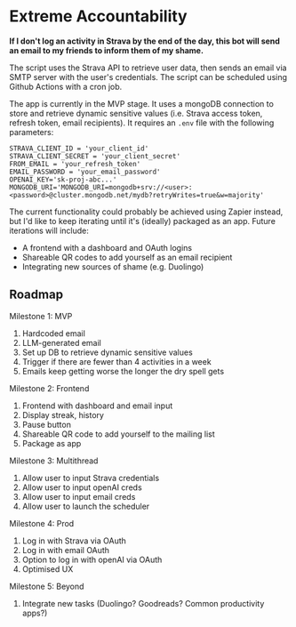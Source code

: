 # Extreme Accountability

**If I don't log an activity in Strava by the end of the day, this bot will send an email to my friends to inform them of my shame.**

The script uses the Strava API to retrieve user data, then sends an email via SMTP server with the user's credentials. 
The script can be scheduled using Github Actions with a cron job. 

The app is currently in the MVP stage. It uses a mongoDB connection to store and retrieve dynamic sensitive values (i.e. Strava access token, refresh token, email recipients).
It requires an `.env` file with the following parameters:

```
STRAVA_CLIENT_ID = 'your_client_id'
STRAVA_CLIENT_SECRET = 'your_client_secret'
FROM_EMAIL = 'your_refresh_token'
EMAIL_PASSWORD = 'your_email_password'
OPENAI_KEY='sk-proj-abc...'
MONGODB_URI='MONGODB_URI=mongodb+srv://<user>:<password>@cluster.mongodb.net/mydb?retryWrites=true&w=majority'
```

The current functionality could probably be achieved using Zapier instead, but I'd like to keep iterating until it's (ideally) packaged as an app. Future iterations will include:
- A frontend with a dashboard and OAuth logins
- Shareable QR codes to add yourself as an email recipient
- Integrating new sources of shame (e.g. Duolingo)


## Roadmap

Milestone 1: MVP
1. Hardcoded email
2. LLM-generated email
3. Set up DB to retrieve dynamic sensitive values
4. Trigger if there are fewer than 4 activities in a week
5. Emails keep getting worse the longer the dry spell gets

Milestone 2: Frontend
1. Frontend with dashboard and email input
2. Display streak, history
3. Pause button
4. Shareable QR code to add yourself to the mailing list
5. Package as app

Milestone 3: Multithread
1. Allow user to input Strava credentials
2. Allow user to input openAI creds
3. Allow user to input email creds
4. Allow user to launch the scheduler

Milestone 4: Prod
1. Log in with Strava via OAuth
2. Log in with email OAuth
3. Option to log in with openAI via OAuth
4. Optimised UX

Milestone 5: Beyond
1. Integrate new tasks (Duolingo? Goodreads? Common productivity apps?)
